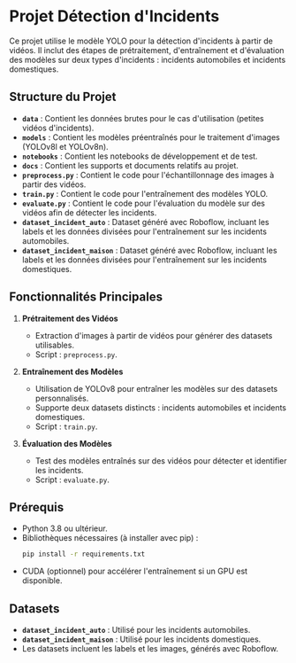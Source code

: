 # Projet Détection d'Incidents

Ce projet utilise le modèle YOLO pour la détection d'incidents à partir de vidéos. Il inclut des étapes de prétraitement, d'entraînement et d'évaluation des modèles sur deux types d'incidents : incidents automobiles et incidents domestiques.

## Structure du Projet

- **`data`** : Contient les données brutes pour le cas d'utilisation (petites vidéos d'incidents).
- **`models`** : Contient les modèles préentraînés pour le traitement d'images (YOLOv8l et YOLOv8n).
- **`notebooks`** : Contient les notebooks  de développement et de test.
- **`docs`** : Contient les supports et documents relatifs au projet.
- **`preprocess.py`** : Contient le code pour l'échantillonnage des images à partir des vidéos.
- **`train.py`** : Contient le code pour l'entraînement des modèles YOLO.
- **`evaluate.py`** : Contient le code pour l'évaluation du modèle sur des vidéos afin de détecter les incidents.
- **`dataset_incident_auto`** : Dataset généré avec Roboflow, incluant les labels et les données divisées pour l'entraînement sur les incidents automobiles.
- **`dataset_incident_maison`** : Dataset généré avec Roboflow, incluant les labels et les données divisées pour l'entraînement sur les incidents domestiques.

## Fonctionnalités Principales

1. **Prétraitement des Vidéos**
   - Extraction d'images à partir de vidéos pour générer des datasets utilisables.
   - Script : `preprocess.py`.

2. **Entraînement des Modèles**
   - Utilisation de YOLOv8 pour entraîner les modèles sur des datasets personnalisés.
   - Supporte deux datasets distincts : incidents automobiles et incidents domestiques.
   - Script : `train.py`.

3. **Évaluation des Modèles**
   - Test des modèles entraînés sur des vidéos pour détecter et identifier les incidents.
   - Script : `evaluate.py`.

## Prérequis

- Python 3.8 ou ultérieur.
- Bibliothèques nécessaires (à installer avec pip) :
  ```bash
  pip install -r requirements.txt
  ```
- CUDA (optionnel) pour accélérer l'entraînement si un GPU est disponible.


## Datasets

- **`dataset_incident_auto`** : Utilisé pour les incidents automobiles.
- **`dataset_incident_maison`** : Utilisé pour les incidents domestiques.
- Les datasets incluent les labels et les images, générés avec Roboflow.


